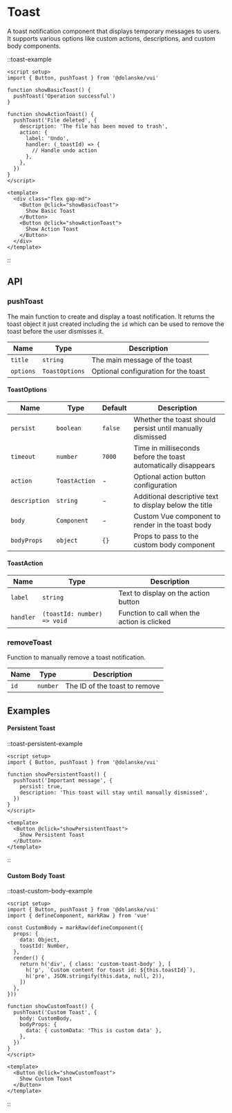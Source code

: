 # Toast

A toast notification component that displays temporary messages to users. It supports various options like custom actions, descriptions, and custom body components.

::toast-example

```vue
<script setup>
import { Button, pushToast } from '@dolanske/vui'

function showBasicToast() {
  pushToast('Operation successful')
}

function showActionToast() {
  pushToast('File deleted', {
    description: 'The file has been moved to trash',
    action: {
      label: 'Undo',
      handler: (_toastId) => {
        // Handle undo action
      },
    },
  })
}
</script>

<template>
  <div class="flex gap-md">
    <Button @click="showBasicToast">
      Show Basic Toast
    </Button>
    <Button @click="showActionToast">
      Show Action Toast
    </Button>
  </div>
</template>
```

::

## API

### pushToast

The main function to create and display a toast notification. It returns the toast object it just created including the `id` which can be used to remove the toast before the user dismisses it.

| Name      | Type           | Description                          |
| --------- | -------------- | ------------------------------------ |
| `title`   | `string`       | The main message of the toast        |
| `options` | `ToastOptions` | Optional configuration for the toast |

#### ToastOptions

| Name          | Type          | Default | Description                                                    |
| ------------- | ------------- | ------- | -------------------------------------------------------------- |
| `persist`     | `boolean`     | `false` | Whether the toast should persist until manually dismissed      |
| `timeout`     | `number`      | `7000`  | Time in milliseconds before the toast automatically disappears |
| `action`      | `ToastAction` | -       | Optional action button configuration                           |
| `description` | `string`      | -       | Additional descriptive text to display below the title         |
| `body`        | `Component`   | -       | Custom Vue component to render in the toast body               |
| `bodyProps`   | `object`      | `{}`    | Props to pass to the custom body component                     |

#### ToastAction

| Name      | Type                        | Description                                 |
| --------- | --------------------------- | ------------------------------------------- |
| `label`   | `string`                    | Text to display on the action button        |
| `handler` | `(toastId: number) => void` | Function to call when the action is clicked |

### removeToast

Function to manually remove a toast notification.

| Name | Type     | Description                   |
| ---- | -------- | ----------------------------- |
| `id` | `number` | The ID of the toast to remove |

## Examples

#### Persistent Toast

::toast-persistent-example

```vue
<script setup>
import { Button, pushToast } from '@dolanske/vui'

function showPersistentToast() {
  pushToast('Important message', {
    persist: true,
    description: 'This toast will stay until manually dismissed',
  })
}
</script>

<template>
  <Button @click="showPersistentToast">
    Show Persistent Toast
  </Button>
</template>
```

::

#### Custom Body Toast

::toast-custom-body-example

```vue
<script setup>
import { Button, pushToast } from '@dolanske/vui'
import { defineComponent, markRaw } from 'vue'

const CustomBody = markRaw(defineComponent({
  props: {
    data: Object,
    toastId: Number,
  },
  render() {
    return h('div', { class: 'custom-toast-body' }, [
      h('p', `Custom content for toast id: ${this.toastId}`),
      h('pre', JSON.stringify(this.data, null, 2)),
    ])
  },
}))

function showCustomToast() {
  pushToast('Custom Toast', {
    body: CustomBody,
    bodyProps: {
      data: { customData: 'This is custom data' },
    },
  })
}
</script>

<template>
  <Button @click="showCustomToast">
    Show Custom Toast
  </Button>
</template>
```

::

